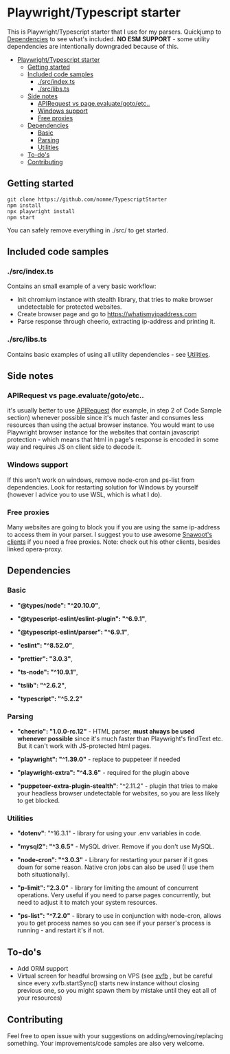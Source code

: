 # Playwright/Typescript starter

This is Playwright/Typescript starter that I use for my parsers.
Quickjump to [Dependencies](#Dependencies) to see what's included.
**NO ESM SUPPORT** - some utility dependencies are intentionally downgraded because of this.

<!-- TOC start (generated with https://github.com/derlin/bitdowntoc) -->

- [Playwright/Typescript starter](#playwrighttypescript-starter)
  - [Getting started](#getting-started)
  - [Included code samples](#included-code-samples)
    - [./src/index.ts](#srcindexts)
    - [./src/libs.ts](#srclibsts)
  - [Side notes](#side-notes)
    - [APIRequest vs page.evaluate/goto/etc..](#apirequest-vs-pageevaluategotoetc)
    - [Windows support](#windows-support)
    - [Free proxies](#free-proxies)
  - [Dependencies](#dependencies)
    - [Basic](#basic)
    - [Parsing](#parsing)
    - [Utilities](#utilities)
  - [To-do's](#to-dos)
  - [Contributing](#contributing)

<!-- TOC end -->

## Getting started

    git clone https://github.com/nonme/TypescriptStarter
    npm install
    npx playwright install
    npm start

You can safely remove everything in ./src/ to get started.

## Included code samples

### ./src/index.ts

Contains an small example of a very basic workflow:

- Init chromium instance with stealth library, that tries to make browser undetectable for protected websites.
- Create browser page and go to https://whatismyipaddress.com
- Parse response through cheerio, extracting ip-address and printing it.

### ./src/libs.ts

Contains basic examples of using all utility dependencies - see [Utilities](###utilities).

## Side notes

### APIRequest vs page.evaluate/goto/etc..

it's usually better to use [APIRequest](https://playwright.dev/docs/api/class-apirequestcontext) (for example, in step 2 of Code Sample section) whenever possible since it's much faster and consumes less resources than using the actual browser instance. You would want to use Playwright browser instance for the websites that contain javascript protection - which means that html in page's response is encoded in some way and requires JS on client side to decode it.

### Windows support

If this won't work on windows, remove node-cron and ps-list from dependencies. Look for restarting solution for Windows by yourself (however I advice you to use WSL, which is what I do).

### Free proxies

Many websites are going to block you if you are using the same ip-address to access them in your parser. I suggest you to use awesome [Snawoot's clients](https://github.com/Snawoot/opera-proxy) if you need a free proxies. Note: check out his other clients, besides linked opera-proxy.

## Dependencies

### Basic

- **"@types/node": "^20.10.0"**,

- **"@typescript-eslint/eslint-plugin": "^6.9.1"**,

- **"@typescript-eslint/parser": "^6.9.1"**,

- **"eslint": "^8.52.0"**,

- **"prettier": "3.0.3"**,

- **"ts-node": "^10.9.1"**,

- **"tslib": "^2.6.2"**,

- **"typescript": "^5.2.2"**

### Parsing

- **"cheerio": "1.0.0-rc.12"** - HTML parser, **must always be used whenever possible** since it's much faster than Playwright's findText etc. But it can't work with JS-protected html pages.

- **"playwright": "^1.39.0"** - replace to puppeteer if needed

- **"playwright-extra": "^4.3.6"** - required for the plugin above

- **"puppeteer-extra-plugin-stealth"**: "^2.11.2" - plugin that tries to make your headless browser undetectable for websites, so you are less likely to get blocked.

### Utilities

- **"dotenv"**: "^16.3.1" - library for using your .env variables in code.

- **"mysql2": "^3.6.5"** - MySQL driver. Remove if you don't use MySQL.

- **"node-cron": "^3.0.3"** - Library for restarting your parser if it goes down for some reason. Native cron jobs can also be used (I use them both situationally).

- **"p-limit": "2.3.0"** - library for limiting the amount of concurrent operations. Very useful if you need to parse pages concurrently, but need to adjust it to match your system resources.

- **"ps-list": "^7.2.0"** - library to use in conjunction with node-cron, allows you to get process names so you can see if your parser's process is running - and restart it's if not.

## To-do's

- Add ORM support
- Virtual screen for headful browsing on VPS (see [xvfb](https://www.npmjs.com/package/xvfb) , but be careful since every xvfb.startSync() starts new instance without closing previous one, so you might spawn them by mistake until they eat all of your resources)

## Contributing

Feel free to open issue with your suggestions on adding/removing/replacing something. Your improvements/code samples are also very welcome.
